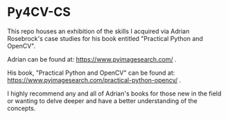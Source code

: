 # Py4CV-CS
This repo houses an exhibition of the skills I acquired via Adrian Rosebrock's case studies for his book entitled "Practical Python and OpenCV". 

Adrian can be found at: https://www.pyimagesearch.com/ .

His book, "Practical Python and OpenCV" can be found at: https://www.pyimagesearch.com/practical-python-opencv/ .

I highly recommend any and all of Adrian's books for those new in the field or wanting to delve deeper and have a better understanding of the concepts.
